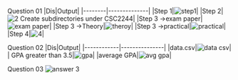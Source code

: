  Question 01
|Dis|Output|
|--------|--------------|
|Step 1|![step1](https://github.com/user-attachments/assets/187e660f-f88b-4f50-825c-0f7fa14c7c42)|
|Step 2|![2  Create subdirectories under CSC2244](https://github.com/user-attachments/assets/a68cef3c-9cc0-4f62-bce4-96e2f4817bc4)|
|Step 3 ->exam paper|![exam paper](https://github.com/user-attachments/assets/c3615d79-c66d-4079-8aec-6bb9d2534f6f)|
|Step 3 ->Theory|![theroy](https://github.com/user-attachments/assets/f2b1bdae-fd58-403a-89c2-2a3ecf949d1e)|
|Step 3 ->practical|![practical](https://github.com/user-attachments/assets/a0444dcb-2496-4673-b6af-fd6768a2f661)|
|Step 4|![4](https://github.com/user-attachments/assets/0b5e1e2e-3c1a-493a-aa60-afe54abd124b)|

Question 02
|Dis|Output|
|------------|---------------|
|data.csv|![data  csv](https://github.com/user-attachments/assets/10a09ff0-b13b-4a2f-8caf-b83bd52e159c)|
| GPA greater than 3.5|![gpa](https://github.com/user-attachments/assets/e02e4f1d-bf89-45e0-8f70-89c53a01c286)|
|average GPA|![avg gpa](https://github.com/user-attachments/assets/f4eedf21-a920-4034-ab1c-8cb263c5ebb5)|

Question 03
![answer 3](https://github.com/user-attachments/assets/af5cdd12-cfd5-4193-a41d-6ba832a381e3)












